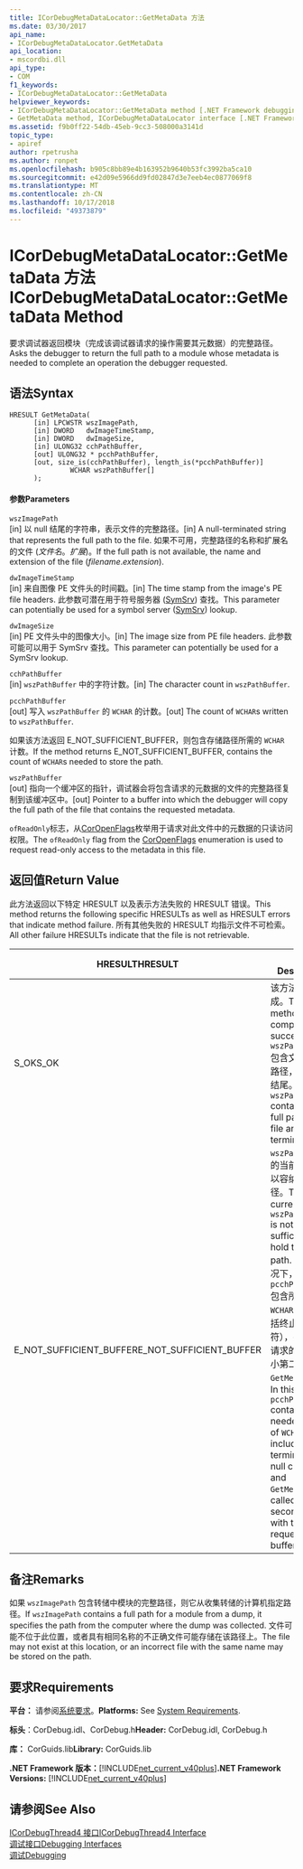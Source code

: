 ```yaml
---
title: ICorDebugMetaDataLocator::GetMetaData 方法
ms.date: 03/30/2017
api_name:
- ICorDebugMetaDataLocator.GetMetaData
api_location:
- mscordbi.dll
api_type:
- COM
f1_keywords:
- ICorDebugMetaDataLocator::GetMetaData
helpviewer_keywords:
- ICorDebugMetaDataLocator::GetMetaData method [.NET Framework debugging]
- GetMetaData method, ICorDebugMetaDataLocator interface [.NET Framework debugging]
ms.assetid: f9b0ff22-54db-45eb-9cc3-508000a3141d
topic_type:
- apiref
author: rpetrusha
ms.author: ronpet
ms.openlocfilehash: b905c8bb89e4b163952b9640b53fc3992ba5ca10
ms.sourcegitcommit: e42d09e5966dd9fd02847d3e7eeb4ec0877069f8
ms.translationtype: MT
ms.contentlocale: zh-CN
ms.lasthandoff: 10/17/2018
ms.locfileid: "49373879"
---
```

# <a name="icordebugmetadatalocatorgetmetadata-method"></a><span data-ttu-id="47af0-102">ICorDebugMetaDataLocator::GetMetaData 方法</span><span class="sxs-lookup"><span data-stu-id="47af0-102">ICorDebugMetaDataLocator::GetMetaData Method</span></span>
<span data-ttu-id="47af0-103">要求调试器返回模块（完成该调试器请求的操作需要其元数据）的完整路径。</span><span class="sxs-lookup"><span data-stu-id="47af0-103">Asks the debugger to return the full path to a module whose metadata is needed to complete an operation the debugger requested.</span></span>  
  
## <a name="syntax"></a><span data-ttu-id="47af0-104">语法</span><span class="sxs-lookup"><span data-stu-id="47af0-104">Syntax</span></span>  
  
```  
HRESULT GetMetaData(  
      [in] LPCWSTR wszImagePath,  
      [in] DWORD   dwImageTimeStamp,  
      [in] DWORD   dwImageSize,  
      [in] ULONG32 cchPathBuffer,  
      [out] ULONG32 * pcchPathBuffer,  
      [out, size_is(cchPathBuffer), length_is(*pcchPathBuffer)]  
               WCHAR wszPathBuffer[]  
      );  
```  
  
#### <a name="parameters"></a><span data-ttu-id="47af0-105">参数</span><span class="sxs-lookup"><span data-stu-id="47af0-105">Parameters</span></span>  
 `wszImagePath`  
 <span data-ttu-id="47af0-106">[in] 以 null 结尾的字符串，表示文件的完整路径。</span><span class="sxs-lookup"><span data-stu-id="47af0-106">[in] A null-terminated string that represents the full path to the file.</span></span> <span data-ttu-id="47af0-107">如果不可用，完整路径的名称和扩展名的文件 (*文件名*。*扩展*)。</span><span class="sxs-lookup"><span data-stu-id="47af0-107">If the full path is not available, the name and extension of the file (*filename*.*extension*).</span></span>  
  
 `dwImageTimeStamp`  
 <span data-ttu-id="47af0-108">[in] 来自图像 PE 文件头的时间戳。</span><span class="sxs-lookup"><span data-stu-id="47af0-108">[in] The time stamp from the image's PE file headers.</span></span> <span data-ttu-id="47af0-109">此参数可潜在用于符号服务器 ([SymSrv](/windows/desktop/debug/using-symsrv)) 查找。</span><span class="sxs-lookup"><span data-stu-id="47af0-109">This parameter can potentially be used for a symbol server ([SymSrv](/windows/desktop/debug/using-symsrv)) lookup.</span></span>  
  
 `dwImageSize`  
 <span data-ttu-id="47af0-110">[in] PE 文件头中的图像大小。</span><span class="sxs-lookup"><span data-stu-id="47af0-110">[in] The image size from PE file headers.</span></span> <span data-ttu-id="47af0-111">此参数可能可以用于 SymSrv 查找。</span><span class="sxs-lookup"><span data-stu-id="47af0-111">This parameter can potentially be used for a SymSrv lookup.</span></span>  
  
 `cchPathBuffer`  
 <span data-ttu-id="47af0-112">[in] `wszPathBuffer` 中的字符计数。</span><span class="sxs-lookup"><span data-stu-id="47af0-112">[in] The character count in `wszPathBuffer`.</span></span>  
  
 `pcchPathBuffer`  
 <span data-ttu-id="47af0-113">[out] 写入 `wszPathBuffer` 的 `WCHAR` 的计数。</span><span class="sxs-lookup"><span data-stu-id="47af0-113">[out] The count of `WCHAR`s written to `wszPathBuffer`.</span></span>  
  
 <span data-ttu-id="47af0-114">如果该方法返回 E_NOT_SUFFICIENT_BUFFER，则包含存储路径所需的 `WCHAR` 计数。</span><span class="sxs-lookup"><span data-stu-id="47af0-114">If the method returns E_NOT_SUFFICIENT_BUFFER, contains the count of `WCHAR`s needed to store the path.</span></span>  
  
 `wszPathBuffer`  
 <span data-ttu-id="47af0-115">[out] 指向一个缓冲区的指针，调试器会将包含请求的元数据的文件的完整路径复制到该缓冲区中。</span><span class="sxs-lookup"><span data-stu-id="47af0-115">[out] Pointer to a buffer into which the debugger will copy the full path of the file that contains the requested metadata.</span></span>  
  
 <span data-ttu-id="47af0-116">`ofReadOnly`标志，从[CorOpenFlags](../../../../docs/framework/unmanaged-api/metadata/coropenflags-enumeration.md)枚举用于请求对此文件中的元数据的只读访问权限。</span><span class="sxs-lookup"><span data-stu-id="47af0-116">The `ofReadOnly` flag from the [CorOpenFlags](../../../../docs/framework/unmanaged-api/metadata/coropenflags-enumeration.md) enumeration is used to request read-only access to the metadata in this file.</span></span>  
  
## <a name="return-value"></a><span data-ttu-id="47af0-117">返回值</span><span class="sxs-lookup"><span data-stu-id="47af0-117">Return Value</span></span>  
 <span data-ttu-id="47af0-118">此方法返回以下特定 HRESULT 以及表示方法失败的 HRESULT 错误。</span><span class="sxs-lookup"><span data-stu-id="47af0-118">This method returns the following specific HRESULTs as well as HRESULT errors that indicate method failure.</span></span> <span data-ttu-id="47af0-119">所有其他失败的 HRESULT 均指示文件不可检索。</span><span class="sxs-lookup"><span data-stu-id="47af0-119">All other failure HRESULTs indicate that the file is not retrievable.</span></span>  
  
|<span data-ttu-id="47af0-120">HRESULT</span><span class="sxs-lookup"><span data-stu-id="47af0-120">HRESULT</span></span>|<span data-ttu-id="47af0-121">描述</span><span class="sxs-lookup"><span data-stu-id="47af0-121">Description</span></span>|  
|-------------|-----------------|  
|<span data-ttu-id="47af0-122">S_OK</span><span class="sxs-lookup"><span data-stu-id="47af0-122">S_OK</span></span>|<span data-ttu-id="47af0-123">该方法已成功完成。</span><span class="sxs-lookup"><span data-stu-id="47af0-123">The method completed successfully.</span></span> <span data-ttu-id="47af0-124">`wszPathBuffer` 包含文件的完整路径，以 null 结尾。</span><span class="sxs-lookup"><span data-stu-id="47af0-124">`wszPathBuffer` contains the full path to the file and is null-terminated.</span></span>|  
|<span data-ttu-id="47af0-125">E_NOT_SUFFICIENT_BUFFER</span><span class="sxs-lookup"><span data-stu-id="47af0-125">E_NOT_SUFFICIENT_BUFFER</span></span>|<span data-ttu-id="47af0-126">`wszPathBuffer` 的当前大小不足以容纳完整路径。</span><span class="sxs-lookup"><span data-stu-id="47af0-126">The current size of `wszPathBuffer` is not sufficient to hold the full path.</span></span> <span data-ttu-id="47af0-127">在这种情况下，`pcchPathBuffer` 包含所需的 `WCHAR` 计数（包括终止 null 字符），并且使用请求的缓冲区大小第二次调用 `GetMetaData`。</span><span class="sxs-lookup"><span data-stu-id="47af0-127">In this case, `pcchPathBuffer` contains the needed count of `WCHAR`s, including the terminating null character, and `GetMetaData` is called a second time with the requested buffer size.</span></span>|  
  
## <a name="remarks"></a><span data-ttu-id="47af0-128">备注</span><span class="sxs-lookup"><span data-stu-id="47af0-128">Remarks</span></span>  
 <span data-ttu-id="47af0-129">如果 `wszImagePath` 包含转储中模块的完整路径，则它从收集转储的计算机指定路径。</span><span class="sxs-lookup"><span data-stu-id="47af0-129">If `wszImagePath` contains a full path for a module from a dump, it specifies the path from the computer where the dump was collected.</span></span> <span data-ttu-id="47af0-130">文件可能不位于此位置，或者具有相同名称的不正确文件可能存储在该路径上。</span><span class="sxs-lookup"><span data-stu-id="47af0-130">The file may not exist at this location, or an incorrect file with the same name may be stored on the path.</span></span>  
  
## <a name="requirements"></a><span data-ttu-id="47af0-131">要求</span><span class="sxs-lookup"><span data-stu-id="47af0-131">Requirements</span></span>  
 <span data-ttu-id="47af0-132">**平台：** 请参阅[系统要求](../../../../docs/framework/get-started/system-requirements.md)。</span><span class="sxs-lookup"><span data-stu-id="47af0-132">**Platforms:** See [System Requirements](../../../../docs/framework/get-started/system-requirements.md).</span></span>  
  
 <span data-ttu-id="47af0-133">**标头**：CorDebug.idl、CorDebug.h</span><span class="sxs-lookup"><span data-stu-id="47af0-133">**Header:** CorDebug.idl, CorDebug.h</span></span>  
  
 <span data-ttu-id="47af0-134">**库：** CorGuids.lib</span><span class="sxs-lookup"><span data-stu-id="47af0-134">**Library:** CorGuids.lib</span></span>  
  
 <span data-ttu-id="47af0-135">**.NET Framework 版本：**[!INCLUDE[net_current_v40plus](../../../../includes/net-current-v40plus-md.md)]</span><span class="sxs-lookup"><span data-stu-id="47af0-135">**.NET Framework Versions:** [!INCLUDE[net_current_v40plus](../../../../includes/net-current-v40plus-md.md)]</span></span>  
  
## <a name="see-also"></a><span data-ttu-id="47af0-136">请参阅</span><span class="sxs-lookup"><span data-stu-id="47af0-136">See Also</span></span>  
 [<span data-ttu-id="47af0-137">ICorDebugThread4 接口</span><span class="sxs-lookup"><span data-stu-id="47af0-137">ICorDebugThread4 Interface</span></span>](../../../../docs/framework/unmanaged-api/debugging/icordebugthread4-interface.md)  
 [<span data-ttu-id="47af0-138">调试接口</span><span class="sxs-lookup"><span data-stu-id="47af0-138">Debugging Interfaces</span></span>](../../../../docs/framework/unmanaged-api/debugging/debugging-interfaces.md)  
 [<span data-ttu-id="47af0-139">调试</span><span class="sxs-lookup"><span data-stu-id="47af0-139">Debugging</span></span>](../../../../docs/framework/unmanaged-api/debugging/index.md)
